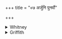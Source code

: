 +++
title = "०७ अर्जुनि पुनर्वो"

+++

<details><summary>Whitney</summary>

### Translation
7. O *árjunī!* back again let your familiar etc. etc.

### Notes
</details>

<details><summary>Griffith</summary>

Back fall your witchcrafts, Arjuni! your weapon, ye Kimidinis, etc,
</details>
